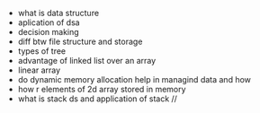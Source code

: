 - what is data structure
- aplication of dsa
- decision making
- diff btw file structure and storage
- types of tree
- advantage of linked list over an array
- linear array
- do dynamic memory allocation help in managind data and how
- how r elements of 2d array stored in memory
- what is stack ds and application of stack
//